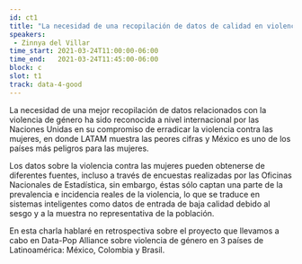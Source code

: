 ```yaml
---
id: ct1
title: "La necesidad de una recopilación de datos de calidad en violencia de género"
speakers:
 - Zinnya del Villar
time_start: 2021-03-24T11:00:00-06:00
time_end:   2021-03-24T11:45:00-06:00
block: c
slot: t1
track: data-4-good
---
```


La necesidad de una mejor recopilación de datos relacionados con la violencia de género ha sido reconocida a nivel internacional por las Naciones Unidas en su compromiso de erradicar la violencia contra las mujeres, en donde LATAM muestra las peores cifras y México es uno de los países más peligros para las mujeres.

Los datos sobre la violencia contra las mujeres pueden obtenerse de diferentes fuentes, incluso a través de encuestas realizadas por las Oficinas Nacionales de Estadística, sin embargo, éstas sólo captan una parte de la prevalencia e incidencia reales de la violencia, lo que se traduce en sistemas inteligentes como datos de entrada de baja calidad debido al sesgo y a la muestra no representativa de la población.

En esta charla hablaré en retrospectiva sobre el proyecto que llevamos a cabo en Data-Pop Alliance sobre violencia de género en 3 países de Latinoamérica: México, Colombia y Brasil.